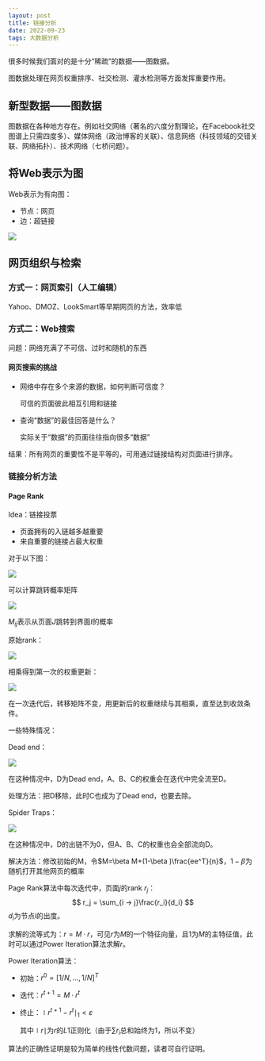 ```yaml
---
layout: post
title: 链接分析
date: 2022-09-23
tags: 大数据分析
---
```


很多时候我们面对的是十分“稀疏”的数据——图数据。

图数据处理在网页权重排序、社交检测、灌水检测等方面发挥重要作用。

## 新型数据——图数据

图数据在各种地方存在。例如社交网络（著名的六度分割理论，在Facebook社交图谱上只需四度多）、媒体网络（政治博客的关联）、信息网络（科技领域的交错关联、网络拓扑）、技术网络（七桥问题）。

## 将Web表示为图

Web表示为有向图：

- 节点：网页
- 边：超链接

![](https://newtank1.github.io/assets/images/QQ截图20220923163018.png)

## 网页组织与检索

### 方式一：网页索引（人工编辑）

Yahoo、DMOZ、LookSmart等早期网页的方法，效率低

### 方式二：Web搜索

问题：网络充满了不可信、过时和随机的东西

#### 网页搜索的挑战

- 网络中存在多个来源的数据，如何判断可信度？

  可信的页面彼此相互引用和链接

- 查询“数据”的最佳回答是什么？

  实际关于“数据”的页面往往指向很多“数据”

结果：所有网页的重要性不是平等的，可用通过链接结构对页面进行排序。

### 链接分析方法

#### Page Rank

Idea：链接投票

- 页面拥有的入链越多越重要
- 来自重要的链接占最大权重

对于以下图：

![](E:\GithubPage\newtank1.github.io\assets\images\QQ截图20220923171734.png)

可以计算跳转概率矩阵

![](E:\GithubPage\newtank1.github.io\assets\images\QQ截图20220923171820.png)

$M_{ij}$表示从页面$J$跳转到界面$I$的概率

原始rank：

![](E:\GithubPage\newtank1.github.io\assets\images\QQ截图20220923172019.png)

相乘得到第一次的权重更新：

![](E:\GithubPage\newtank1.github.io\assets\images\QQ截图20220923172049.png)

在一次迭代后，转移矩阵不变，用更新后的权重继续与其相乘，直至达到收敛条件。

一些特殊情况：

Dead end：

![](E:\GithubPage\newtank1.github.io\assets\images\QQ截图20220923172359.png)

在这种情况中，D为Dead end，A、B、C的权重会在迭代中完全流至D。

处理方法：把D移除，此时C也成为了Dead end，也要去除。

Spider Traps：

![](E:\GithubPage\newtank1.github.io\assets\images\QQ截图20220923172733.png)

在这种情况中，D的出链不为0，但A、B、C的权重也会全部流向D。

解决方法：修改初始的M，令$M=\beta M+(1-\beta )\frac{ee^T}{n}$，$1-\beta$为随机打开其他网页的概率



Page Rank算法中每次迭代中，页面$j$的rank $r_j$：
$$
r_j = \sum_{i → j}\frac{r_i}{d_i}
$$
$d_i$为节点i的出度。

求解的流等式为：$r=M · r$，可见$r$为$M$的一个特征向量，且1为$M$的主特征值，此时可以通过Power Iteration算法求解$r$。

Power Iteration算法：

- 初始：$r^{0}=[1/N,...,1/N]^T$

- 迭代：$r^{t+1}=M·r^t$

- 终止：$\mid r^{t+1}-r^t\mid_{1}<\varepsilon$

  其中$\mid r \mid$为$r$的$L1$正则化（由于$\sum r_i$总和始终为1，所以不变）

算法的正确性证明是较为简单的线性代数问题，读者可自行证明。

